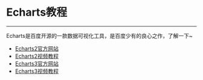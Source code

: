 # Echarts教程

---

Echarts是百度开源的一款数据可视化工具，是百度少有的良心之作，了解一下~

- [Echarts2官方网站](http://echarts.baidu.com/echarts2/index.html)
- [Echarts2视频教程](http://study.163.com/course/introduction.htm?courseId=1016007)
- [Echarts3官方网站](http://echarts.baidu.com/index.html)
- [Echarts3视频教程](http://www.imooc.com/learn/687)